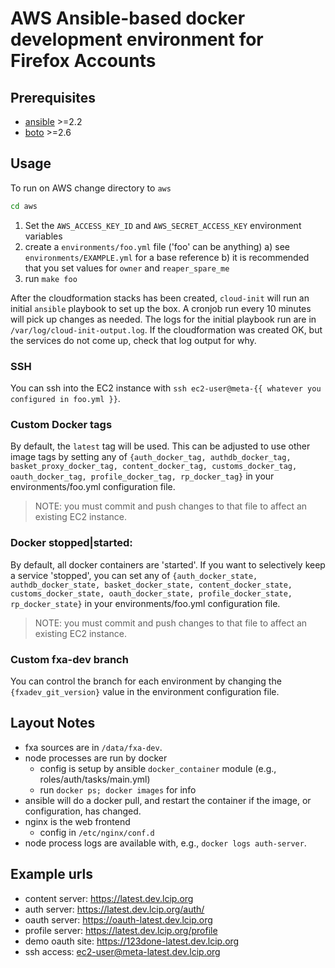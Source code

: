 # AWS Ansible-based docker development environment for Firefox Accounts

## Prerequisites

- [ansible](http://docs.ansible.com/intro_installation.html) >=2.2
- [boto](https://github.com/boto/boto#installation) >=2.6

## Usage

To run on AWS change directory to `aws`
```sh
cd aws
```

1. Set the `AWS_ACCESS_KEY_ID` and `AWS_SECRET_ACCESS_KEY` environment variables
3. create a `environments/foo.yml` file ('foo' can be anything)
  a) see `environments/EXAMPLE.yml` for a base reference
  b) it is recommended that you set values for `owner` and `reaper_spare_me`
4. run `make foo`

After the cloudformation stacks has been created, `cloud-init` will run an
initial `ansible` playbook to set up the box. A cronjob run every 10 minutes
will pick up changes as needed. The logs for the initial playbook run are in
`/var/log/cloud-init-output.log`. If the cloudformation was created OK, but
the services do not come up, check that log output for why.

### SSH

You can ssh into the EC2 instance with `ssh ec2-user@meta-{{ whatever you configured in foo.yml }}`. 

### Custom Docker tags

By default, the `latest` tag will be used. This can be adjusted
to use other image tags by setting any of `{auth_docker_tag,
authdb_docker_tag, basket_proxy_docker_tag, content_docker_tag,
customs_docker_tag, oauth_docker_tag, profile_docker_tag, rp_docker_tag}` in
your environments/foo.yml configuration file. 

> NOTE: you must commit and push changes to that file to affect an existing EC2 instance.

### Docker stopped|started:

By default, all docker containers are 'started'. If
you want to selectively keep a service 'stopped', you can set any of
`{auth_docker_state, authdb_docker_state, basket_docker_state, content_docker_state,
customs_docker_state, oauth_docker_state, profile_docker_state, rp_docker_state}` in
your environments/foo.yml configuration file. 

> NOTE: you must commit and push changes to that file to affect an existing EC2 instance.

### Custom fxa-dev branch

You can control the branch for each environment by changing the `{fxadev_git_version}` value in the environment configuration file.


## Layout Notes

- fxa sources are in `/data/fxa-dev`.
- node processes are run by docker
  - config is setup by ansible `docker_container` module (e.g., roles/auth/tasks/main.yml)
  - run `docker ps; docker images` for info
- ansible will do a docker pull, and restart the container if the image, or configuration, has changed.
- nginx is the web frontend
  - config in `/etc/nginx/conf.d`
- node process logs are available with, e.g., `docker logs auth-server`.

## Example urls

- content server: https://latest.dev.lcip.org
- auth server: https://latest.dev.lcip.org/auth/
- oauth server: https://oauth-latest.dev.lcip.org
- profile server: https://latest.dev.lcip.org/profile
- demo oauth site: https://123done-latest.dev.lcip.org
- ssh access: ec2-user@meta-latest.dev.lcip.org
